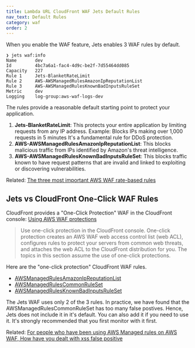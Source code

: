 ```yaml
---
title: Lambda URL CloudFront WAF Jets Default Rules
nav_text: Default Rules
category: waf
order: 2
---
```


When you enable the WAF feature, Jets enables 3 WAF rules by default.

    ❯ jets waf:info
    Name       dev
    Id         4bc7a6a1-fac4-4d9c-be2f-7d55464dd085
    Capacity   227
    Rule 1     Jets-BlanketRateLimit
    Rule 2     AWS-AWSManagedRulesAmazonIpReputationList
    Rule 3     AWS-AWSManagedRulesKnownBadInputsRuleSet
    Metric     dev
    Logging    log-group:aws-waf-logs-dev

The rules provide a reasonable default starting point to protect your application.

1. **Jets-BlanketRateLimit**: This protects your entire application by limiting requests from any IP address. Example: Blocks IPs making over 1,000 requests in 5 minutes It's a fundamental rule for DDoS protection.
2. **AWS-AWSManagedRulesAmazonIpReputationList**: This blocks malicious traffic from IPs identified by Amazon's threat intelligence.
3. **AWS-AWSManagedRulesKnownBadInputsRuleSet**: This blocks traffic known to have request patterns that are invalid and linked to exploiting or discovering vulnerabilities.

Related: [The three most important AWS WAF rate-based rules](https://aws.amazon.com/blogs/security/three-most-important-aws-waf-rate-based-rules/)

## Jets vs CloudFront One-Click WAF Rules

CloudFront provides a "One-Click Protection" WAF in the CloudFront console: [Using AWS WAF protections](https://docs.aws.amazon.com/AmazonCloudFront/latest/DeveloperGuide/distribution-web-awswaf.html)

> Use one-click protection in the CloudFront console. One-click protection creates an AWS WAF web access control list (web ACL), configures rules to protect your servers from common web threats, and attaches the web ACL to the CloudFront distribution for you. The topics in this section assume the use of one-click protections.

Here are the "one-click protection" CloudFront WAF rules.

* [AWSManagedRulesAmazonIpReputationList](https://docs.aws.amazon.com/waf/latest/developerguide/aws-managed-rule-groups-ip-rep.html)
* [AWSManagedRulesCommonRuleSet](https://docs.aws.amazon.com/waf/latest/developerguide/aws-managed-rule-groups-baseline.html)
* [AWSManagedRulesKnownBadInputsRuleSet](https://docs.aws.amazon.com/waf/latest/developerguide/aws-managed-rule-groups-baseline.html#aws-managed-rule-groups-baseline-known-bad-inputs)

The Jets WAF uses only 2 of the 3 rules. In practice, we have found that the AWSManagedRulesCommonRuleSet has too many false postives. Hence, Jets does not include it in it's default. You can also add it if you need to use it. It's strongly recommended that you first monitor with it first.

Related: [For people who have been using AWS Managed rules on AWS WAF, How have you dealt with xss false positive](https://www.reddit.com/r/aws/comments/wd6vkw/comment/iihnxnl/)
